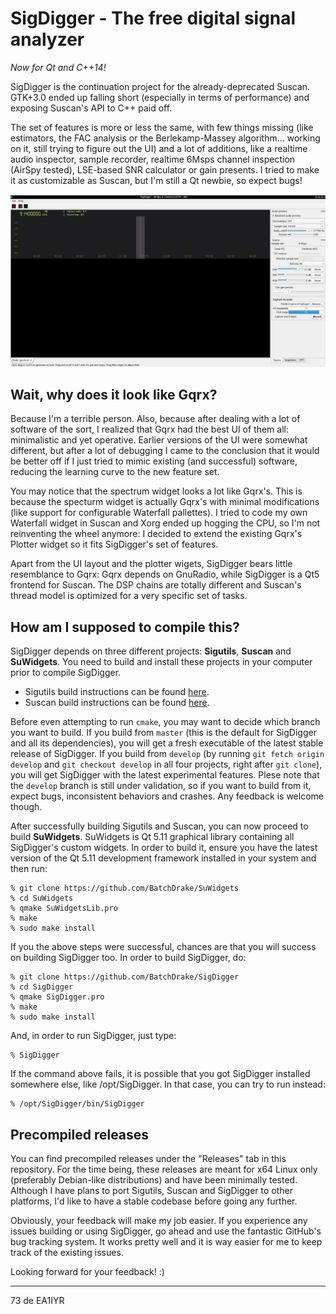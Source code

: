 # SigDigger - The free digital signal analyzer
_Now for Qt and C++14!_


SigDigger is the continuation project for the already-deprecated Suscan. GTK+3.0 ended up falling short (especially in terms of performance) and exposing Suscan's API to C++ paid off. 

The set of features is more or less the same, with few things missing (like estimators, the FAC analysis or the Berlekamp-Massey algorithm... working on it, still trying to figure out the UI) and a lot of additions, like a realtime audio inspector, sample recorder, realtime 6Msps channel inspection (AirSpy tested), LSE-based SNR calculator or gain presents. I tried to make it as customizable as Suscan, but I'm still a Qt newbie, so expect bugs!

![](Screenshots/mainWindow.png) 

## Wait, why does it look like Gqrx?
Because I'm a terrible person. Also, because after dealing with a lot of software of the sort, I realized that Gqrx had the best UI of them all: minimalistic and yet operative. Earlier versions of the UI were somewhat different, but after a lot of debugging I came to the conclusion that it would be better off if I just tried to mimic existing (and successful) software, reducing the learning curve to the new feature set.

You may notice that the spectrum widget looks a lot like Gqrx's. This is because the specturm widget is actually Gqrx's with minimal modifications (like support for configurable Waterfall pallettes). I tried to code my own Waterfall widget in Suscan and Xorg ended up hogging the CPU, so I'm not reinventing the wheel anymore: I decided to extend the existing Gqrx's Plotter widget so it fits SigDigger's set of features.

Apart from the UI layout and the plotter wigets, SigDigger bears little resemblance to Gqrx: Gqrx depends on GnuRadio, while SigDigger is a Qt5 frontend for Suscan. The DSP chains are totally different and Suscan's thread model is optimized for a very specific set of tasks.

## How am I supposed to compile this?
SigDigger depends on three different projects: **Sigutils**, **Suscan** and **SuWidgets**. You need to build and install these projects in your computer prior to compile SigDigger.

* Sigutils build instructions can be found [here](https://github.com/BatchDrake/sigutils/blob/master/README.md).
* Suscan build instructions can be found [here](https://github.com/BatchDrake/suscan/blob/master/README.md).

Before even attempting to run `cmake`, you may want to decide which branch you want to build. If you build from `master` (this is the default for SigDigger and all its dependencies), you will get a fresh executable of the latest stable release of SigDigger. If you build from `develop` (by running `git fetch origin develop` and `git checkout develop` in all four projects, right after `git clone`), you will get SigDigger with the latest experimental features. Plese note that the `develop` branch is still under validation, so if you want to build from it, expect bugs, inconsistent behaviors and crashes. Any feedback is welcome though.

After successfully building Sigutils and Suscan, you can now proceed to build **SuWidgets**. SuWidgets is Qt 5.11 graphical library containing all SigDigger's custom widgets. In order to build it, ensure you have the latest version of the Qt 5.11 development framework installed in your system and then run:

```
% git clone https://github.com/BatchDrake/SuWidgets
% cd SuWidgets
% qmake SuWidgetsLib.pro
% make
% sudo make install
```

If you the above steps were successful, chances are that you will success on building SigDigger too. In order to build SigDigger, do:

```
% git clone https://github.com/BatchDrake/SigDigger
% cd SigDigger
% qmake SigDigger.pro
% make
% sudo make install
```

And, in order to run SigDigger, just type:

```
% SigDigger
```

If the command above fails, it is possible that you got SigDigger installed somewhere else, like /opt/SigDigger. In that case, you can try to run instead:

```
% /opt/SigDigger/bin/SigDigger
```

## Precompiled releases
You can find precompiled releases under the "Releases" tab in this repository. For the time being, these releases are meant for x64 Linux only (preferably Debian-like distributions) and have been minimally tested. Although I have plans to port Sigutils, Suscan and SigDigger to other platforms, I'd like to have a stable codebase before going any further.

Obviously, your feedback will make my job easier. If you experience any issues building or using SigDigger, go ahead and use the fantastic GitHub's bug tracking system. It works pretty well and it is way easier for me to keep track of the existing issues.

Looking forward for your feedback! :)

---
73 de EA1IYR
